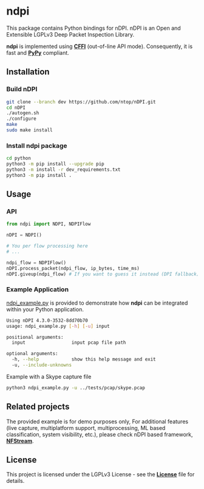 # ndpi

This package contains Python bindings for nDPI. nDPI is an Open and Extensible LGPLv3 Deep Packet Inspection Library.

**ndpi** is implemented using [**CFFI**][cffi] (out-of-line API mode). Consequently, it is fast and [**PyPy**][pypy] 
compliant.

## Installation

### Build nDPI

``` bash
git clone --branch dev https://github.com/ntop/nDPI.git
cd nDPI
./autogen.sh
./configure
make
sudo make install
```

### Install ndpi package

``` bash
cd python
python3 -m pip install --upgrade pip
python3 -m install -r dev_requirements.txt
python3 -m pip install .
```

## Usage

### API
``` python
from ndpi import NDPI, NDPIFlow

nDPI = NDPI()

# You per flow processing here 
# ...

ndpi_flow = NDPIFlow()
nDPI.process_packet(ndpi_flow, ip_bytes, time_ms)
nDPI.giveup(ndpi_flow) # If you want to guess it instead (DPI fallback)
```

### Example Application

[ndpi_example.py][ndpi_example] is provided to demonstrate how **ndpi** can be integrated within your Python application.

``` bash
Using nDPI 4.3.0-3532-8dd70b70
usage: ndpi_example.py [-h] [-u] input

positional arguments:
  input                 input pcap file path

optional arguments:
  -h, --help            show this help message and exit
  -u, --include-unknowns
```

Example with a Skype capture file

``` bash
python3 ndpi_example.py -u ../tests/pcap/skype.pcap
```

## Related projects

The provided example is for demo purposes only, For additional features (live capture, multiplatform support, 
multiprocessing, ML based classification, system visibility, etc.), please check nDPI based 
framework, [**NFStream**][nfstream].
## License

This project is licensed under the LGPLv3 License - see the [**License**][license] file for details.

[license]: https://github.com/ntop/nDPI/blob/dev/COPYING
[cffi]: https://cffi.readthedocs.io/en/latest/
[pypy]: https://www.pypy.org/
[nfstream]: https://github.com/nfstream/nfstream
[ndpi_example]: https://github.com/ntop/nDPI/blob/dev/python/ndpi_example.py